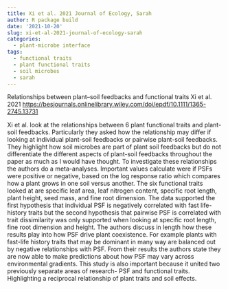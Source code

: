 ```yaml
---
title: Xi et al. 2021 Journal of Ecology, Sarah
author: R package build
date: '2021-10-20'
slug: xi-et-al-2021-journal-of-ecology-sarah
categories:
  - plant-microbe interface
tags:
  - functional traits
  - plant functional traits
  - soil microbes
  - sarah
---
```

Relationships between plant–soil feedbacks and functional traits
Xi et al. 2021
https://besjournals.onlinelibrary.wiley.com/doi/epdf/10.1111/1365-2745.13731

Xi et al. look at the relationships between 6 plant functional traits and plant-soil feedbacks. Particularly they asked how the relationship may differ if looking at individual plant-soil feedbacks or pairwise plant-soil feedbacks. They highlight how soil microbes are part of plant soil feedbacks but do not differentiate the different aspects of plant-soil feedbacks throughout the paper as much as I would have thought. 
To investigate these relationships the authors do a meta-analyses. Important values calculate were if PSFs were positive or negative, based on the log response ratio which compares how a plant grows in one soil versus another. The six functional traits looked at are specific leaf area, leaf nitrogen content, specific root length, plant height, seed mass, and fine root dimension. 
The data supported the first hypothesis that individual PSF is negatively correlated with fast life-history traits but the second hypothesis that pairwise PSF is correlated with trait dissimilarity was only supported when looking at specific root length, fine root dimension and height. 
The authors discuss in length how these results play into how PSF drive plant coexistence. For example plants with fast-life history traits that may be dominant in many way are balanced out by negative relationships with PSF. 
From their results the authors state they are now able to make predictions about how PSF may vary across environmental gradients. This study is also important because it united two previously separate areas of research- PSF and functional traits. Highlighting a reciprocal relationship of plant traits and soil effects. 